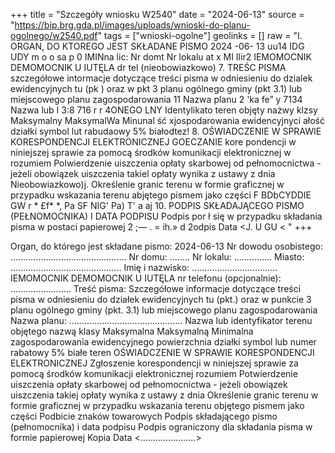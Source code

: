 +++
title = "Szczegóły wniosku W2540"
date = "2024-06-13"
source = "https://bip.brg.gda.pl/images/uploads/wnioski-do-planu-ogolnego/w2540.pdf"
tags = ["wnioski-ogolne"]
geolinks = []
raw = "I. ORGAN, DO KTOREGO JEST SKŁADANE PISMO 2024 -06- 13  uu14 IDG UDY  m   o  o sa p 0 IMINna lic: Nr domt Nr lokalu at x MI  Ilir2 IEMOMOCNIK DEMOMOCNIK U IUTĘLA dr tel (nieobowiazkowo) 7. TREŚC PISMA szczegółowe intormacje dotyczące treści pisma w odniesieniu do dzialek ewidencyjnych tu (pk ) oraz w pkt 3 planu ogólnego gminy (pkt 3.1) lub miejscowego planu zagospodarowania 11 Nazwa planu 2 'ka fe” y 7134 Nazwa lub I 3:8 716 r r 4ONEGO LNY Identylikato teren objęty nażwy klzsy Maksymalny MaksymalWa Minunal ść xjospodarowania ewidencyjnyci ałość działki symbol lut rabudaowy  5% białodtez! 8. OŚWIADCZENIE W SPRAWIE KORESPONDENCJI ELEKTRONICZNEJ  GOECZANIE kore pondencji w niniejszej sprawie za pomocą środków komunikacji elektronicznej w rozumiem Polwierdzenie uiszczenia opłaty skarbowej od pełnomocnictwa - jeżeli obowiązek uiszczenia takiel opłaty wynika z ustawy z dnia Nieobowiazkowo)j. Określenie granic terenu w formie graficznej w przypadku wskazania terenu abjętego pismem jako części F  BDbCYDDIE GW r * £f* *, Pa SF NIG' Pa) T' a aj 10. PODPIS SKŁADAJĄCEGO PISMO (PEŁNOMOCNIKA) I DATA PODPISU Podpis por ł się w przypadku składania pisma w postaci papierowej 2 ;— . = ih.» d 2odpis Data <J. U GU < "
+++

Organ, do którego jest składane pismo: 2024-06-13
Nr dowodu osobistego: ..............................................
Nr domu: ........ Nr lokalu: ...............
Miasto: ............................................
Imię i nazwisko: ..................................
IEMOMOCNIK DEMOMOCNIK U IUTĘLA
nr telefonu (opcjonalnie): ........................
Treść pisma:
Szczegółowe informacje dotyczące treści pisma w odniesieniu do działek ewidencyjnych
tu (pkt.) oraz w punkcie 3 planu ogólnego gminy (pkt. 3.1) lub miejscowego planu zagospodarowania
Nazwa planu: .............................................
Nazwa lub identyfikator terenu objętego nazwą klasy Maksymalna Maksymalną Minimalna
zagospodarowania ewidencyjnego powierzchnia działki symbol lub numer
rabatowy 5% białe teren
OŚWIADCZENIE W SPRAWIE KORESPONDENCJI ELEKTRONICZNEJ
Zgłoszenie korespondencji w niniejszej sprawie za pomocą środków komunikacji elektronicznej rozumiem
Potwierdzenie uiszczenia opłaty skarbowej od pełnomocnictwa - jeżeli obowiązek uiszczenia takiej opłaty wynika z ustawy z dnia
Określenie granic terenu w formie graficznej w przypadku wskazania terenu objętego pismem jako części
Podbicie znaków towarowych
Podpis składającego pismo (pełnomocnika) i data podpisu
Podpis ograniczony dla składania pisma w formie papierowej
Kopia Data <......................>



